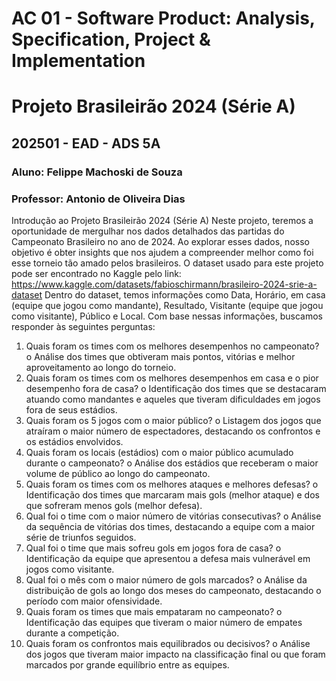 # **AC 01 - Software Product: Analysis, Specification, Project & Implementation**

# **Projeto Brasileirão 2024 (Série A)**

## **202501 - EAD - ADS 5A**

### Aluno: Felippe Machoski de Souza

### Professor: Antonio de Oliveira Dias

Introdução ao Projeto Brasileirão 2024 (Série A)
Neste projeto, teremos a oportunidade de mergulhar nos dados detalhados das partidas do Campeonato Brasileiro no ano de 2024. Ao explorar esses dados, nosso objetivo é obter insights que nos ajudem a compreender melhor como foi esse torneio tão amado pelos brasileiros. O dataset usado para este projeto pode ser encontrado no Kaggle pelo link: https://www.kaggle.com/datasets/fabioschirmann/brasileiro-2024-srie-a-dataset
Dentro do dataset, temos informações como Data, Horário, em casa (equipe que jogou como mandante), Resultado, Visitante (equipe que jogou como visitante), Público e Local. Com base nessas informações, buscamos responder às seguintes perguntas:
1.	Quais foram os times com os melhores desempenhos no campeonato?
o	Análise dos times que obtiveram mais pontos, vitórias e melhor aproveitamento ao longo do torneio.
2.	Quais foram os times com os melhores desempenhos em casa e o pior desempenho fora de casa?
o	Identificação dos times que se destacaram atuando como mandantes e aqueles que tiveram dificuldades em jogos fora de seus estádios.
3.	Quais foram os 5 jogos com o maior público?
o	Listagem dos jogos que atraíram o maior número de espectadores, destacando os confrontos e os estádios envolvidos.
4.	Quais foram os locais (estádios) com o maior público acumulado durante o campeonato?
o	Análise dos estádios que receberam o maior volume de público ao longo do campeonato.
5.	Quais foram os times com os melhores ataques e melhores defesas?
o	Identificação dos times que marcaram mais gols (melhor ataque) e dos que sofreram menos gols (melhor defesa).
6.	Qual foi o time com o maior número de vitórias consecutivas?
o	Análise da sequência de vitórias dos times, destacando a equipe com a maior série de triunfos seguidos.
7.	Qual foi o time que mais sofreu gols em jogos fora de casa?
o	Identificação da equipe que apresentou a defesa mais vulnerável em jogos como visitante.
8.	Qual foi o mês com o maior número de gols marcados?
o	Análise da distribuição de gols ao longo dos meses do campeonato, destacando o período com maior ofensividade.
9.	Quais foram os times que mais empataram no campeonato?
o	Identificação das equipes que tiveram o maior número de empates durante a competição.
10.	Quais foram os confrontos mais equilibrados ou decisivos?
o	Análise dos jogos que tiveram maior impacto na classificação final ou que foram marcados por grande equilíbrio entre as equipes.

